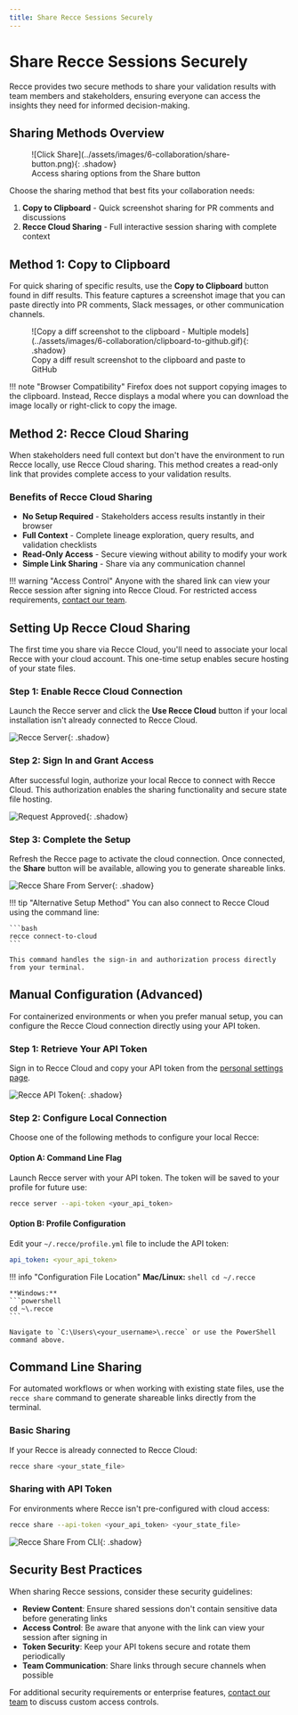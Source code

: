 ```yaml
---
title: Share Recce Sessions Securely
---
```


# Share Recce Sessions Securely

Recce provides two secure methods to share your validation results with team members and stakeholders, ensuring everyone can access the insights they need for informed decision-making.

## Sharing Methods Overview

<figure markdown>
  ![Click Share](../assets/images/6-collaboration/share-button.png){: .shadow}
  <figcaption>Access sharing options from the Share button</figcaption>
</figure>

Choose the sharing method that best fits your collaboration needs:

1. **Copy to Clipboard** - Quick screenshot sharing for PR comments and discussions
2. **Recce Cloud Sharing** - Full interactive session sharing with complete context

## Method 1: Copy to Clipboard

For quick sharing of specific results, use the **Copy to Clipboard** button found in diff results. This feature captures a screenshot image that you can paste directly into PR comments, Slack messages, or other communication channels.

<figure markdown>
  ![Copy a diff screenshot to the clipboard - Multiple models](../assets/images/6-collaboration/clipboard-to-github.gif){: .shadow}
  <figcaption>Copy a diff result screenshot to the clipboard and paste to GitHub</figcaption>
</figure>

!!! note "Browser Compatibility"
    Firefox does not support copying images to the clipboard. Instead, Recce displays a modal where you can download the image locally or right-click to copy the image.

## Method 2: Recce Cloud Sharing

When stakeholders need full context but don't have the environment to run Recce locally, use Recce Cloud sharing. This method creates a read-only link that provides complete access to your validation results.

### Benefits of Recce Cloud Sharing

- **No Setup Required** - Stakeholders access results instantly in their browser
- **Full Context** - Complete lineage exploration, query results, and validation checklists
- **Read-Only Access** - Secure viewing without ability to modify your work
- **Simple Link Sharing** - Share via any communication channel

!!! warning "Access Control"
    Anyone with the shared link can view your Recce session after signing into Recce Cloud. For restricted access requirements, [contact our team](https://cal.com/team/recce/chat).

## Setting Up Recce Cloud Sharing

The first time you share via Recce Cloud, you'll need to associate your local Recce with your cloud account. This one-time setup enables secure hosting of your state files.
### Step 1: Enable Recce Cloud Connection

Launch the Recce server and click the **Use Recce Cloud** button if your local installation isn't already connected to Recce Cloud.

![Recce Server](../assets/images/6-collaboration/recce-server-use-recce-cloud-for-free.png){: .shadow}

### Step 2: Sign In and Grant Access

After successful login, authorize your local Recce to connect with Recce Cloud. This authorization enables the sharing functionality and secure state file hosting.

![Request Approved](../assets/images/6-collaboration/recce-cloud-connection-request-approved.png){: .shadow}

### Step 3: Complete the Setup

Refresh the Recce page to activate the cloud connection. Once connected, the **Share** button will be available, allowing you to generate shareable links.

![Recce Share From Server](../assets/images/6-collaboration/recce-share-from-server-fs8.png){: .shadow}

!!! tip "Alternative Setup Method"
    You can also connect to Recce Cloud using the command line:
    
    ```bash
    recce connect-to-cloud
    ```
    
    This command handles the sign-in and authorization process directly from your terminal.


## Manual Configuration (Advanced)

For containerized environments or when you prefer manual setup, you can configure the Recce Cloud connection directly using your API token.

### Step 1: Retrieve Your API Token

Sign in to Recce Cloud and copy your API token from the [personal settings page](https://cloud.reccehq.com/settings#tokens).

![Recce API Token](../assets/images/6-collaboration/setting-page-api-token-fs8.png){: .shadow}

### Step 2: Configure Local Connection

Choose one of the following methods to configure your local Recce:

#### Option A: Command Line Flag

Launch Recce server with your API token. The token will be saved to your profile for future use:

```bash
recce server --api-token <your_api_token>
```

#### Option B: Profile Configuration

Edit your `~/.recce/profile.yml` file to include the API token:

```yaml
api_token: <your_api_token>
```

!!! info "Configuration File Location"
    **Mac/Linux:**
    ```shell
    cd ~/.recce
    ```
    
    **Windows:**
    ```powershell
    cd ~\.recce
    ```
    
    Navigate to `C:\Users\<your_username>\.recce` or use the PowerShell command above.


## Command Line Sharing

For automated workflows or when working with existing state files, use the `recce share` command to generate shareable links directly from the terminal.

### Basic Sharing

If your Recce is already connected to Recce Cloud:

```bash
recce share <your_state_file>
```

### Sharing with API Token

For environments where Recce isn't pre-configured with cloud access:

```bash
recce share --api-token <your_api_token> <your_state_file>
```

![Recce Share From CLI](../assets/images/6-collaboration/recce-share-from-cli.png){: .shadow}

## Security Best Practices

When sharing Recce sessions, consider these security guidelines:

- **Review Content**: Ensure shared sessions don't contain sensitive data before generating links
- **Access Control**: Be aware that anyone with the link can view your session after signing in
- **Token Security**: Keep your API tokens secure and rotate them periodically
- **Team Communication**: Share links through secure channels when possible

For additional security requirements or enterprise features, [contact our team](https://cal.com/team/recce/chat) to discuss custom access controls.
